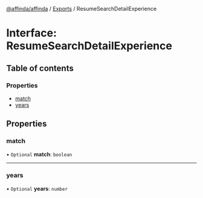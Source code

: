 [@affinda/affinda](../README.md) / [Exports](../modules.md) / ResumeSearchDetailExperience

# Interface: ResumeSearchDetailExperience

## Table of contents

### Properties

- [match](ResumeSearchDetailExperience.md#match)
- [years](ResumeSearchDetailExperience.md#years)

## Properties

### match

• `Optional` **match**: `boolean`

___

### years

• `Optional` **years**: `number`
